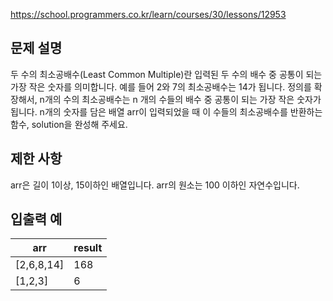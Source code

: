 https://school.programmers.co.kr/learn/courses/30/lessons/12953

## 문제 설명
두 수의 최소공배수(Least Common Multiple)란 입력된 두 수의 배수 중 공통이 되는 가장 작은 숫자를 의미합니다. 예를 들어 2와 7의 최소공배수는 14가 됩니다. 정의를 확장해서, n개의 수의 최소공배수는 n 개의 수들의 배수 중 공통이 되는 가장 작은 숫자가 됩니다. n개의 숫자를 담은 배열 arr이 입력되었을 때 이 수들의 최소공배수를 반환하는 함수, solution을 완성해 주세요.

## 제한 사항
arr은 길이 1이상, 15이하인 배열입니다.
arr의 원소는 100 이하인 자연수입니다.
## 입출력 예
|arr	|result|
|---|---|
|[2,6,8,14]|	168|
|[1,2,3]	|6|

